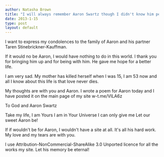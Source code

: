 ```yaml
---
author: Natasha Brown
title: "I will always remember Aaron Swartz though I didn't know him personally"
date: 2013-1-15
type: post
layout: default
---
```

I want to express my condolences to the family of Aaron and his partner Taren Stinebrickner-Kauffman.

If it would no be Aaron, I would have nothing to do in this world. I thank you for bringing him up and for being with him. He gave me hope for a better life.

I am very sad. My mother has killed herself when I was 15, I am 53 now and all I know about this life is that love never dies.

My thoughts are with you and Aaron. I wrote a poem for Aaron today and I have posted it on the main page of my site w-t.me/VILA6z

To God and Aaron Swartz

Take my life,
I am Yours
I am in Your Universe
I can only give me
Let our sweet Aaron be!

If if wouldn't be for Aaron, I wouldn't have a site at all. It's all his hard work.  My love and my tears are with you.

I use Attribution-NonCommercial-ShareAlike 3.0 Unported licence for all the works my site. Let his memory be eternal!
